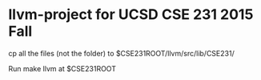 # llvm-project for UCSD CSE 231 2015 Fall

cp all the files (not the folder) to $CSE231ROOT/llvm/src/lib/CSE231/

Run make llvm at $CSE231ROOT
